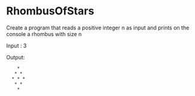 # RhombusOfStars

Create a program that reads a positive integer n as input and prints on the console a rhombus with size n

Input : 3

Output:

        *
       * *
      * * *
       * *
        *
